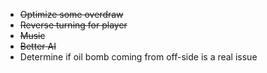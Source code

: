 * ~~Optimize some overdraw~~
* ~~Reverse turning for player~~
* ~~Music~~
* ~~Better AI~~
* Determine if oil bomb coming from off-side is a real issue
